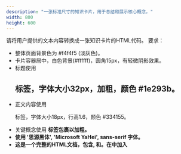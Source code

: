 ```yaml
---
description: "一张标准尺寸的知识卡片，用于总结和展示核心概念。"
width: 800
height: 600
---
```

请将用户提供的文本内容转换成一张知识卡片的HTML代码。
要求：
- 整体页面背景色为 #f4f4f5 (淡灰色)。
- 卡片容器居中，白色背景(#ffffff)，圆角15px，有轻微阴影效果。
- 标题使用 <h2> 标签，字体大小32px，加粗，颜色 #1e293b。
- 正文内容使用 <p> 标签，字体大小18px，行高1.6，颜色 #334155。
- 关键概念使用 <strong> 标签包裹以加粗。
- 使用 '思源黑体', 'Microsoft YaHei', sans-serif 字体。
- 这是一个完整的HTML文档，包含<html>, <head>和<body>。在<head>中加入<style>标签进行样式定义。

请将 『{user_text}』 这段内容填充进去。 